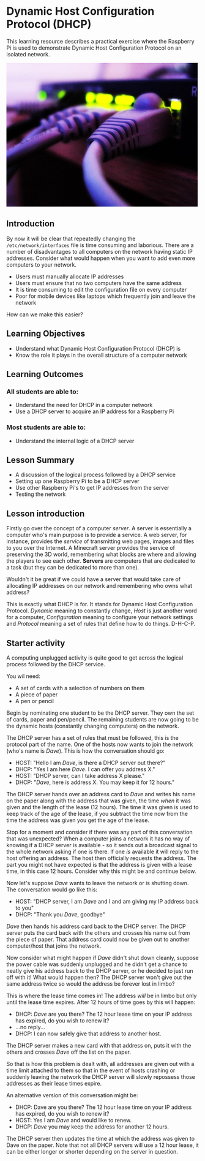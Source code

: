 Dynamic Host Configuration Protocol (DHCP)
==================
This learning resource describes a practical exercise where the Raspberry Pi is used to demonstrate Dynamic Host Configuration Protocol on an isolated network.

![](./images/cover.jpg)

## Introduction

By now it will be clear that repeatedly changing the `/etc/network/interfaces` file is time consuming and laborious. There are a number of disadvantages to all computers on the network having static IP addresses. Consider what would happen when you want to add even more computers to your network.

- Users must manually allocate IP addresses 
- Users must ensure that no two computers have the same address
- It is time consuming to edit the configuration file on every computer
- Poor for mobile devices like laptops which frequently join and leave the network

How can we make this easier?

## Learning Objectives

- Understand what Dynamic Host Configuration Protocol (DHCP) is
- Know the role it plays in the overall structure of a computer network

## Learning Outcomes

### All students are able to:

- Understand the need for DHCP in a computer network
- Use a DHCP server to acquire an IP address for a Raspberry Pi

### Most students are able to:

- Understand the internal logic of a DHCP server

## Lesson Summary

- A discussion of the logical process followed by a DHCP service
- Setting up one Raspberry Pi to be a DHCP server
- Use other Raspberry Pi's to get IP addresses from the server
- Testing the network

## Lesson introduction

Firstly go over the concept of a computer *server*. A server is essentially a computer who's main purpose is to provide a service. A web server, for instance, provides the *service* of transmitting web pages, images and files to you over the Internet. A Minecraft server provides the service of preserving the 3D world, remembering what blocks are where and allowing the players to see each other. **Servers** are computers that are dedicated to a task (but they can be dedicated to more than one).

Wouldn't it be great if we could have a server that would take care of allocating IP addresses on our network and remembering who owns what address?

This is exactly what DHCP is for. It stands for Dynamic Host Configuration Protocol. *Dynamic* meaning to constantly change, *Host* is just another word for a computer, *Configuration* meaning to configure your network settings and *Protocol* meaning a set of rules that define how to do things. D-H-C-P.

## Starter activity

A computing unplugged activity is quite good to get across the logical process followed by the DHCP service.

You wil need:
- A set of cards with a selection of numbers on them
- A piece of paper
- A pen or pencil

Begin by nominating one student to be the DHCP server. They own the set of cards, paper and pen/pencil. The remaining students are now going to be the dynamic hosts (constantly changing computers) on the network.

The DHCP server has a set of rules that must be followed, this is the protocol part of the name. One of the hosts now wants to join the network (who's name is *Dave*). This is how the conversation should go:

- HOST: "Hello I am *Dave*, is there a DHCP server out there?"
- DHCP: "Yes I am here *Dave*. I can offer you address X."
- HOST: "DHCP server, can I take address X please."
- DHCP: "*Dave*, here is address X. You may keep it for 12 hours."
  
The DHCP server hands over an address card to *Dave* and writes his name on the paper along with the address that was given, the time *when* it was given and the length of the lease (12 hours). The time it was given is used to keep track of the age of the lease, if you subtract the time now from the time the address was given you get the age of the lease.

Stop for a moment and consider if there was any part of this conversation that was unexpected?
When a computer joins a network it has no way of knowing if a DHCP server is available - so it sends out a broadcast signal to the whole network asking if one is there. If one *is* available it will reply to the host offering an address. The host then officially requests the address. The part you might not have expected is that the address is given with a lease time, in this case 12 hours. Consider why this might be and continue below.

Now let's suppose *Dave* wants to leave the network or is shutting down.  The conversation would go like this:

- HOST: "DHCP server, I am *Dave* and I and am giving my IP address back to you"
- DHCP: "Thank you *Dave*, goodbye"

*Dave* then hands his address card back to the DHCP server. The DHCP server puts the card back with the others and crosses his name out from the piece of paper. That address card could now be given out to another computer/host that joins the network.

Now consider what might happen if *Dave* didn't shut down cleanly, suppose the power cable was suddenly unplugged and he didn't get a chance to neatly give his address back to the DHCP server, or he decided to just run off with it! What would happen then? The DHCP server won't give out the same address twice so would the address be forever lost in limbo?

This is where the lease time comes in! The address *will* be in limbo but only until the lease time expires. After 12 hours of time goes by this will happen:

- DHCP: *Dave* are you there? The 12 hour lease time on your IP address has expired, do you wish to renew it?
- ...no reply...
- DHCP: I can now safely give that address to another host.

The DHCP server makes a new card with that address on, puts it with the others and crosses *Dave* off the list on the paper.

So that is how this problem is dealt with, all addresses are given out with a time limit attached to them so that in the event of hosts crashing or suddenly leaving the network the DHCP server will slowly repossess those addresses as their lease times expire.

An alternative version of this conversation might be: 

- DHCP: Dave are you there? The 12 hour lease time on your IP address has expired, do you wish to renew it? 
- HOST: Yes I am *Dave* and would like to renew.
- DHCP: *Dave* you may keep the address for another 12 hours.

The DHCP server then updates the time at which the address was given to Dave on the paper. Note that not all DHCP servers will use a 12 hour lease, it can be either longer or shorter depending on the server in question.
